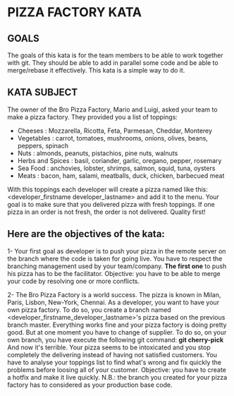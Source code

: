 # PIZZA FACTORY KATA

## GOALS
The goals of this kata is for the team members to be able to work together with git.
They should be able to add in parallel some code and be able to merge/rebase it effectively.
This kata is a simple way to do it.

## KATA SUBJECT
The owner of the Bro Pizza Factory, Mario and Luigi, asked your team to make a pizza factory.
They provided you a list of toppings:
- Cheeses          : Mozzarella, Ricotta, Feta, Parmesan, Cheddar, Monterey
- Vegetables       : carrot, tomatoes, mushrooms, onions, olives, beans, peppers, spinach
- Nuts             : almonds, peanuts, pistachios, pine nuts, walnuts
- Herbs and Spices : basil, coriander, garlic, oregano, pepper, rosemary
- Sea Food         : anchovies, lobster, shrimps, salmon, squid, tuna, oysters
- Meats            : bacon, ham, salami, meatballs, duck, chicken, barbecued meat

With this toppings each developer will create a pizza named like this: <developer_firstname developer_lastname> and
add it to the menu.
Your goal is to make sure that you delivered pizza with fresh toppings.
If one pizza in an order is not fresh, the order is not delivered. Quality first!

## Here are the objectives of the kata:
1- Your first goal as developer is to push your pizza in the remote server on the branch where the code is taken for
going live. You have to respect the branching management used by your team/company.
**The first one** to push his pizza has to be the facilitator.
Objective: you have to be able to merge your code by resolving one or more conflicts.

2- The Bro Pizza Factory is a world success. The pizza is known in Milan, Paris, Lisbon, New-York, Chennai.
As a developer, you want to have your own pizza factory. To do so, you create a branch named
<developer_firstname_developer_lastname>'s pizza based on the previous branch master.
Everything works fine and your pizza factory is doing pretty good.
But at one moment you have to change of supplier. To do so, on your own branch, you have execute the following git command:
__git cherry-pick <hash-supplier-change>__
And now it's terrible. Your pizza seems to be intoxicated and you stop completely the delivering instead of having not satisfied customers.
You have to analyse your toppings list to find what's wrong and fix quickly the problems before loosing all of
your customer.
Objective: you have to create a hotfix and make it live quickly.
N.B.: the branch you created for your pizza factory has to considered as your production base code.
